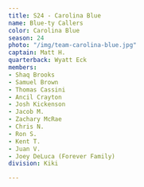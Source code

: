 ```yaml
---
title: S24 - Carolina Blue
name: Blue-ty Callers
color: Carolina Blue
season: 24
photo: "/img/team-carolina-blue.jpg"
captain: Matt H.
quarterback: Wyatt Eck
members:
- Shaq Brooks
- Samuel Brown
- Thomas Cassini
- Ancil Crayton
- Josh Kickenson
- Jacob M.
- Zachary McRae
- Chris N.
- Ron S.
- Kent T.
- Juan V.
- Joey DeLuca (Forever Family)
division: Kiki

---
```

